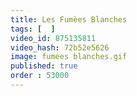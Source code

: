 ```yaml
---
title: Les Fumèes Blanches
tags: [  ]
video_id: 875135811
video_hash: 72b52e5626
image: fumees blanches.gif
published: true
order : 53000
---
```

